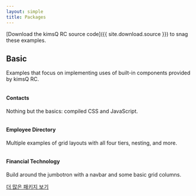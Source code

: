 ```yaml
---
layout: simple
title: Packages
---
```


[Download the kimsQ RC source code]({{ site.download.source }}) to snag these examples.

## Basic

Examples that focus on implementing uses of built-in components provided by kimsQ RC.

<div class="row bd-examples">
  <div class="col-xs-6 col-md-4">
    <a href="{{ site.baseurl }}/packages/contacts/">
      <img class="img-thumbnail" src="http://placehold.it/600x375" alt="">
    </a>
    <h4>Contacts</h4>
    <p>Nothing but the basics: compiled CSS and JavaScript.</p>
  </div>
  <div class="col-xs-6 col-md-4">
    <a href="{{ site.baseurl }}/packages/directory/">
      <img class="img-thumbnail" src="http://placehold.it/600x375" alt="">
    </a>
    <h4>Employee Directory</h4>
    <p>Multiple examples of grid layouts with all four tiers, nesting, and more.</p>
  </div>
  <div class="clearfix hidden-sm-up"></div>

  <div class="col-xs-6 col-md-4">
    <a href="{{ site.baseurl }}/examples/fintech/">
      <img class="img-thumbnail" src="http://placehold.it/600x375" alt="">
    </a>
    <h4>Financial Technology</h4>
    <p>Build around the jumbotron with a navbar and some basic grid columns.</p>
  </div>
</div>

<a class="btn btn-secondary btn-lg btn-block" href="{{ site.packages }}" target="_blank" onclick="ga('send', 'event', 'Navbar', 'Community links', 'Store');">더 많은 패키지 보기</a>
